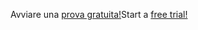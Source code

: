 <span data-ttu-id="e2ade-101">Avviare una [prova gratuita!](https://go.microsoft.com/fwlink/?linkid=847861)</span><span class="sxs-lookup"><span data-stu-id="e2ade-101">Start a [free trial!](https://go.microsoft.com/fwlink/?linkid=847861)</span></span>
